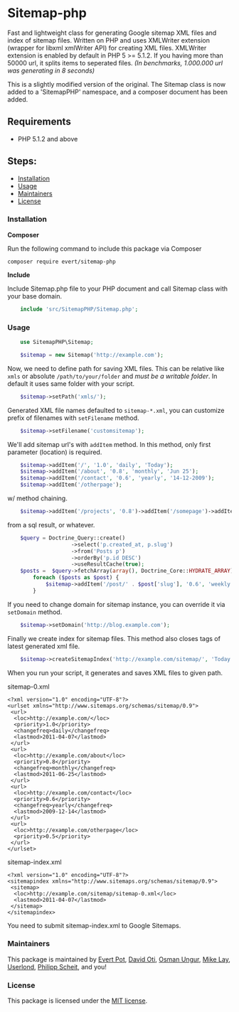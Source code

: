 # Sitemap-php

Fast and lightweight class for generating Google sitemap XML files and index of sitemap files. Written on PHP and uses XMLWriter extension (wrapper for libxml xmlWriter API) for creating XML files. XMLWriter extension is enabled by default in PHP 5 >= 5.1.2. If you having more than 50000 url, it splits items to seperated files. _(In benchmarks, 1.000.000 url was generating in 8 seconds)_

This is a slightly modified version of the original. The Sitemap class is now added to a 'SitemapPHP' namespace, and a composer document has been added.


## Requirements

- PHP 5.1.2 and above

## Steps:

* [Installation](#installation)
* [Usage](#usage)
* [Maintainers](#maintainers)
* [License](#license)


### Installation

**Composer**

Run the following command to include this package via Composer

```shell
composer require evert/sitemap-php
```

**Include**

Include Sitemap.php file to your PHP document and call Sitemap class with your base domain.

```php
	include 'src/SitemapPHP/Sitemap.php';
```


### Usage

```php
   	use SitemapPHP\Sitemap;

	$sitemap = new Sitemap('http://example.com');
```

Now, we need to define path for saving XML files. This can be relative like `xmls` or absolute `/path/to/your/folder` and *must be a writable folder*. In default it uses same folder with your script.

```php
	$sitemap->setPath('xmls/');
```

Generated XML file names defaulted to `sitemap-*.xml`, you can customize prefix of filenames with `setFilename` method.

```php
	$sitemap->setFilename('customsitemap');
```
	
We'll add sitemap url's with `addItem` method. In this method, only first parameter (location) is required.

```php
	$sitemap->addItem('/', '1.0', 'daily', 'Today');
	$sitemap->addItem('/about', '0.8', 'monthly', 'Jun 25');
	$sitemap->addItem('/contact', '0.6', 'yearly', '14-12-2009');
	$sitemap->addItem('/otherpage');
```

w/ method chaining.

```php
	$sitemap->addItem('/projects', '0.8')->addItem('/somepage')->addItem('/hiddenpage', '0.4', 'yearly', '01-01-2011')->addItem('/rss');
```

from a sql result, or whatever.

```php
	$query = Doctrine_Query::create()
					->select('p.created_at, p.slug')
					->from('Posts p')
					->orderBy('p.id DESC')
					->useResultCache(true);
	$posts =  $query->fetchArray(array(), Doctrine_Core::HYDRATE_ARRAY);
    	foreach ($posts as $post) {
        	$sitemap->addItem('/post/' . $post['slug'], '0.6', 'weekly', $post['created_at']);
    	}
```

If you need to change domain for sitemap instance, you can override it via `setDomain` method.

```php
	$sitemap->setDomain('http://blog.example.com');
```
	
Finally we create index for sitemap files. This method also closes tags of latest generated xml file.

```php
	$sitemap->createSitemapIndex('http://example.com/sitemap/', 'Today');
```
	
When you run your script, it generates and saves XML files to given path.
	
sitemap-0.xml


	<?xml version="1.0" encoding="UTF-8"?>
	<urlset xmlns="http://www.sitemaps.org/schemas/sitemap/0.9">
	 <url>
	  <loc>http://example.com/</loc>
	  <priority>1.0</priority>
	  <changefreq>daily</changefreq>
	  <lastmod>2011-04-07</lastmod>
	 </url>
	 <url>
	  <loc>http://example.com/about</loc>
	  <priority>0.8</priority>
	  <changefreq>monthly</changefreq>
	  <lastmod>2011-06-25</lastmod>
	 </url>
	 <url>
	  <loc>http://example.com/contact</loc>
	  <priority>0.6</priority>
	  <changefreq>yearly</changefreq>
	  <lastmod>2009-12-14</lastmod>
	 </url>
	 <url>
	  <loc>http://example.com/otherpage</loc>
	  <priority>0.5</priority>
	 </url>
	</urlset>
	
sitemap-index.xml

	<?xml version="1.0" encoding="UTF-8"?>
	<sitemapindex xmlns="http://www.sitemaps.org/schemas/sitemap/0.9">
	 <sitemap>
	  <loc>http://example.com/sitemap/sitemap-0.xml</loc>
	  <lastmod>2011-04-07</lastmod>
	 </sitemap>
	</sitemapindex>
	
You need to submit sitemap-index.xml to Google Sitemaps.


### Maintainers

This package is maintained by [Evert Pot](https://github.com/evert), [David Oti](http://github.com/davmixcool), [Osman Ungur](https://github.com/o), [Mike Lay](https://github.com/mkly), [Userlond](https://github.com/userlond), [Philipp Scheit](https://github.com/pscheit), and you!

### License

This package is licensed under the [MIT license](https://github.com/evert/sitemap-php/blob/master/LICENSE).
